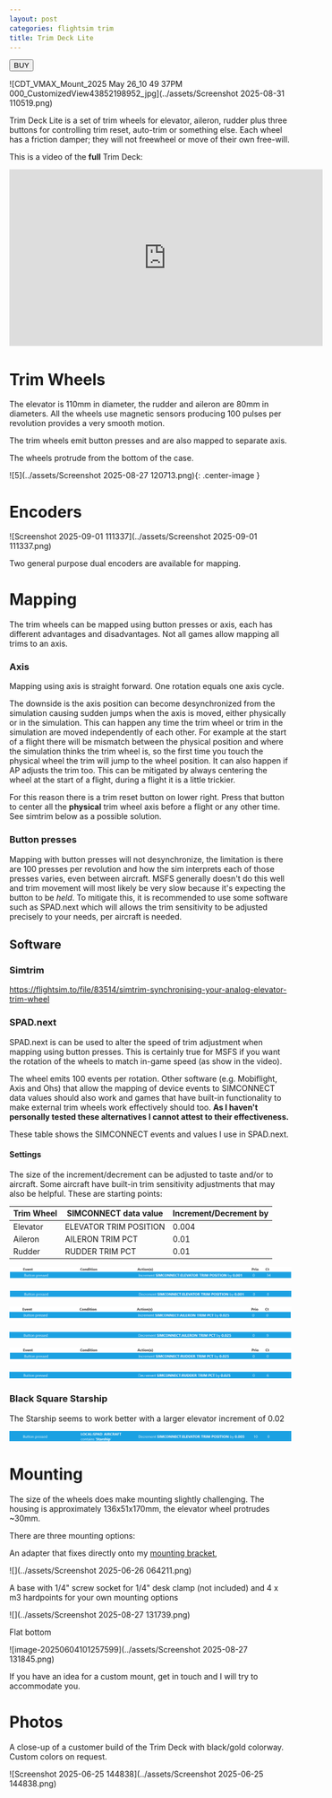 ```yaml
---
layout: post
categories: flightsim trim
title: Trim Deck Lite
---
```


<a href="https://s16nengineering.etsy.com"><button>BUY</button></a>

![CDT_VMAX_Mount_2025 May 26_10 49 37PM 000_CustomizedView43852198952_jpg](../assets/Screenshot 2025-08-31 110519.png)

Trim Deck Lite is a set of trim wheels for elevator, aileron, rudder plus three buttons for controlling trim reset, auto-trim or something else. Each wheel has a friction damper; they will not freewheel or move of their own free-will.

This is a video of the **full** Trim Deck:

<iframe width="560" height="315" src="https://www.youtube.com/embed/a8p1j_3Wt-U?si=X5OfM-vOUT1BMG70" title="YouTube video player" frameborder="0" allow="accelerometer; autoplay; clipboard-write; encrypted-media; gyroscope; picture-in-picture; web-share" referrerpolicy="strict-origin-when-cross-origin" allowfullscreen></iframe>

# Trim Wheels

The elevator is 110mm in diameter, the rudder and aileron are 80mm in diameters. All the wheels use magnetic sensors producing 100 pulses per revolution provides a very smooth motion. 

The trim wheels emit button presses and are also mapped to separate axis. 

The wheels protrude from the bottom of the case.

![5](../assets/Screenshot 2025-08-27 120713.png){: .center-image }

# Encoders

![Screenshot 2025-09-01 111337](../assets/Screenshot 2025-09-01 111337.png)

Two general purpose dual encoders are available for mapping.

# Mapping

The trim wheels can be mapped using button presses or axis, each has different advantages and disadvantages. Not all games allow mapping all trims to an axis.

### Axis

Mapping using axis is straight forward. One rotation equals one axis cycle.

The downside is the axis position can become desynchronized from the simulation causing sudden jumps when the axis is moved, either physically or in the simulation. This can happen any time the trim wheel or trim in the simulation are moved independently of each other. For example at the start of a flight there will be mismatch between the physical position and where the simulation thinks the trim wheel is, so the first time you touch the physical wheel the trim will jump to the wheel position. It can also happen if AP adjusts the trim too. This can be mitigated by always centering the wheel at the start of a flight, during a flight it is a little trickier.

For this reason there is a trim reset button on lower right. Press that button to center all the **physical** trim wheel axis before a flight or any other time. See simtrim below as a possible solution.

### Button presses

Mapping with button presses will not desynchronize, the limitation is there are 100 presses per revolution and how the sim interprets each of those presses varies, even between aircraft. MSFS generally doesn't do this well and trim movement will most likely be very slow because it's expecting the button to be _held_. To mitigate this, it is recommended to use some software such as SPAD.next which will allows the trim sensitivity to be adjusted precisely to your needs, per aircraft is needed.

## Software

### Simtrim 

https://flightsim.to/file/83514/simtrim-synchronising-your-analog-elevator-trim-wheel

### SPAD.next

SPAD.next is can be used to alter the speed of trim adjustment when mapping using button presses. This is certainly true for MSFS if you want the rotation of the wheels to match in-game speed (as show in the video).

The wheel emits 100 events per rotation.  Other software (e.g. Mobiflight, Axis and Ohs) that allow the mapping of device events to SIMCONNECT data values should also work and games that have built-in functionality to make external trim wheels work effectively should too.  **As I haven't personally tested these alternatives I cannot attest to their effectiveness.**

These table shows the SIMCONNECT events and values I use in SPAD.next. 

#### Settings

The size of the increment/decrement can be adjusted to taste and/or to aircraft. Some aircraft have built-in trim sensitivity adjustments that may also be helpful. These are starting points:

| Trim Wheel | SIMCONNECT data value  | Increment/Decrement by |
| ---------- | ---------------------- | ---------------------- |
| Elevator   | ELEVATOR TRIM POSITION | 0.004                  |
| Aileron    | AILERON TRIM PCT       | 0.01                   |
| Rudder     | RUDDER TRIM PCT        | 0.01                   |

![image-20250620095926270](../assets/image-20250620095926270.png)

![image-20250628150234948](../assets/image-20250628150234948.png)

![image-20250620095841470](../assets/image-20250620095841470.png)

![image-20250628145939042](../assets/image-20250628145939042.png)

![image-20250620095907086](../assets/image-20250620095907086.png)

![image-20250628150002618](../assets/image-20250628150002618.png)

### Black Square Starship

The Starship seems to work better with a larger elevator increment of 0.02

![image-20250628151326774](../assets/image-20250628151326774.png)

# Mounting

The size of the wheels does make mounting slightly challenging. The housing is approximately 136x51x170mm, the elevator wheel protrudes ~30mm. 

There are three mounting options:

An adapter that fixes directly onto my [mounting bracket](./virpil-cdt-vmax-bracket-v2),

![](../assets/Screenshot 2025-06-26 064211.png)

A base with 1/4" screw socket for 1/4" desk clamp (not included) and 4 x m3 hardpoints for your own mounting options

![](../assets/Screenshot 2025-08-27 131739.png)

Flat bottom

![image-20250604101257599](../assets/Screenshot 2025-08-27 131845.png)

If you have an idea for a custom mount, get in touch and I will try to accommodate you.

# Photos

A close-up of a customer build of the Trim Deck with black/gold colorway. Custom colors on request.

![Screenshot 2025-06-25 144838](../assets/Screenshot 2025-06-25 144838.png)






